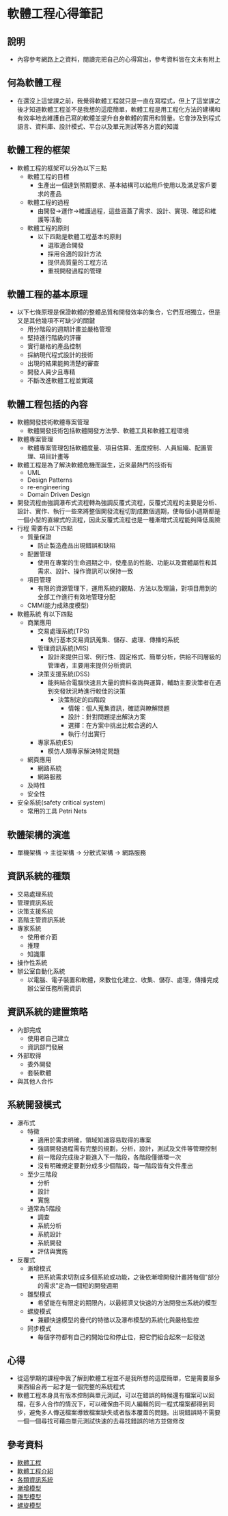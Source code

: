 # 軟體工程心得筆記
## 說明
* 內容參考網路上之資料，閱讀完把自己的心得寫出，參考資料皆在文末有附上
## 何為軟體工程
* 在還沒上這堂課之前，我覺得軟體工程就只是一直在寫程式，但上了這堂課之後才知道軟體工程並不是我想的這麼簡單，軟體工程是用工程化方法的建構和有效率地去維護自己寫的軟體並提升自身軟體的實用和質量。它會涉及到程式語言、資料庫、設計模式、平台以及單元測試等各方面的知識
## 軟體工程的框架
* 軟體工程的框架可以分為以下三點
    * 軟體工程的目標
        * 生產出一個達到預期要求、基本結構可以給用戶使用以及滿足客戶要求的產品
    * 軟體工程的過程
        * 由開發->運作->維護過程，這些涵蓋了需求、設計、實現、確認和維護等活動
    * 軟體工程的原則
        * 以下四點是軟體工程基本的原則
            * 選取適合開發
            * 採用合適的設計方法
            * 提供高質量的工程方法
            * 重視開發過程的管理
## 軟體工程的基本原理
* 以下七條原理是保證軟體的整體品質和開發效率的集合，它們互相獨立，但是又是其他幾項不可缺少的關鍵
    * 用分階段的週期計畫並嚴格管理
    * 堅持進行階級的評審
    * 實行嚴格的產品控制
    * 採納現代程式設計的技術
    * 出現的結果能夠清楚的審查
    * 開發人員少且專精
    * 不斷改進軟體工程並實踐
## 軟體工程包括的內容
* 軟體開發技術軟體專案管理
    * 軟體開發技術包括軟體開發方法學、軟體工具和軟體工程環境
* 軟體專案管理
    * 軟體專案管理包括軟體度量、項目估算、進度控制、人員組織、配置管理、項目計畫等
* 軟體工程是為了解決軟體危機而誕生，近來最熱門的技術有
    * UML
    * Design Patterns
    * re-engineering
    * Domain Driven Design
* 開發流程由強調瀑布式流程轉為強調反覆式流程，反覆式流程的主要是分析、設計、實作、執行一些來將整個開發流程切割成數個週期，使每個小週期都是一個小型的直線式的流程，因此反覆式流程也是一種漸增式流程能夠降低風險
* 行程 需要有以下四點
    * 質量保證
        * 防止製造產品出現錯誤和缺陷
    * 配置管理
        * 使用在專案的生命週期之中，使產品的性能、功能以及實體屬性和其需求、設計、操作資訊可以保持一致
    * 項目管理
        * 有限的資源管理下，運用系統的觀點、方法以及理論，對項目用到的全部工作進行有效地管理分配
    * CMM(能力成熟度模型)
* 軟體系統 有以下四點
    * 商業應用
        * 交易處理系統(TPS)
            * 執行基本交易資訊蒐集、儲存、處理、傳播的系統
        * 管理資訊系統(MIS)
            * 設計來提供日常、例行性、固定格式、簡單分析，供給不同層級的管理者，主要用來提供分析資訊
        * 決策支援系統(DSS)
            * 能夠結合電腦快速且大量的資料查詢與運算，輔助主要決策者在遇到突發狀況時進行較佳的決策
                * 決策制定的四階段
                    * 情報：個人蒐集資訊，確認與瞭解問題 
                    * 設計：針對問題提出解決方案 
                    * 選擇：在方案中挑出比較合適的人
                    * 執行:付出實行
        * 專家系統(ES)
            * 模仿人類專家解決特定問題
    * 網頁應用
        * 網路系統
        * 網路服務
    * 及時性
    * 安全性
* 安全系統(safety critical system)
    * 常用的工具 Petri Nets
## 軟體架構的演進
* 單機架構 -> 主從架構 -> 分散式架構 -> 網路服務
## 資訊系統的種類
* 交易處理系統
* 管理資訊系統
* 決策支援系統
* 高階主管資訊系統
* 專家系統
    * 使用者介面
    * 推理
    * 知識庫
* 操作性系統
* 辦公室自動化系統
    * 以電腦、電子裝置和軟體，來數位化建立、收集、儲存、處理，傳播完成辦公室任務所需資訊
## 資訊系統的建置策略
* 內部完成
    * 使用者自己建立
    * 資訊部門發展 
* 外部取得
    * 委外開發
     * 套裝軟體
* 與其他人合作
## 系統開發模式
* 瀑布式
    * 特徵
        * 適用於需求明確，領域知識容易取得的專案
        * 強調開發過程需有完整的規劃，分析，設計，測試及文件等管理控制
        * 前一階段完成後才能進入下一階段，各階段僅循環一次
        * 沒有明確規定要劃分成多少個階段，每一階段皆有文件產出
    * 至少三階段
        * 分析
        * 設計
        * 實施
    * 通常為5階段
        * 調查
        * 系統分析
        * 系統設計
        * 系統開發
        * 評估與實施
* 反覆式
    * 漸增模式
        * 把系統需求切割成多個系統或功能，之後依漸增開發計畫將每個"部分的需求"定為一個短的開發週期
    * 雛型模式
        * 希望能在有限定的期限內，以最經濟又快速的方法開發出系統的模型
    * 螺旋模式
        * 兼顧快速模型的疊代的特徵以及瀑布模型的系統化與嚴格監控
    * 同步模式
        * 每個字符都有自己的開始位和停止位，把它們組合起來一起發送
## 心得
* 從這學期的課程中我了解到軟體工程並不是我所想的這麼簡單，它是需要眾多東西組合再一起才是一個完整的系統程式
* 軟體工程本身具有版本控制與單元測試，可以在錯誤的時候還有檔案可以回檔，在多人合作的情況下，可以確保由不同人編輯的同一程式檔案都得到同步，避免多人傳送檔案導致檔案缺失或者版本覆蓋的問題。出現錯誤時不需要一個一個尋找可藉由單元測試快速的去尋找錯誤的地方並做修改
## 參考資料
* [軟體工程](https://wiki.mbalib.com/zh-tw/%E8%BD%AF%E4%BB%B6%E5%B7%A5%E7%A8%8B)
* [軟體工程介紹](https://irw.ncut.edu.tw/peterju/se.html)
* [各類資訊系統](https://blog.cwke.org/2010/11/information-system.html)
* [漸增模型](https://quizlet.com/tw/546067618/23%E6%BC%B8%E5%A2%9E%E6%A8%A1%E5%BC%8F-flash-cards/)
* [雛型模型](http://web.nchu.edu.tw/~jlu/classes/ooad/proto.html)
* [螺旋模型](https://zh.wikipedia.org/wiki/%E8%9E%BA%E6%97%8B%E6%A8%A1%E5%9E%8B)
